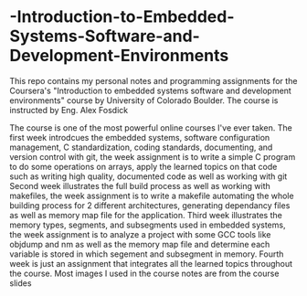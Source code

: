 # -Introduction-to-Embedded-Systems-Software-and-Development-Environments


This repo contains my personal notes and programming assignments for the Coursera's "Introduction to embedded systems software and development environments" course by University of Colorado Boulder. The course is instructed by Eng. Alex Fosdick

The course is one of the most powerful online courses I've ever taken.
The first week introdcues the embedded systems, software configuration management, C standardization, coding standards, documenting, and version control with git, the week assignment is to write a simple C program to do some operations on arrays, apply the learned topics on that code such as writing high quality, documented code as well as working with git
Second week illustrates the full build process as well as working with makefiles, the week assignment is to write a makefile automating the whole building process for 2 different architectures, generating dependancy files as well as memory map file for the application.
Third week illustrates the memory types, segments, and subsegments used in embedded systems, the week assignment is to analyze a project with some GCC tools like objdump and nm as well as the memory map file and determine each variable is stored in which segement and subsegment in memory.
Fourth week is just an assignment that integrates all the learned topics throughout the course.
Most images I used in the course notes are from the course slides
